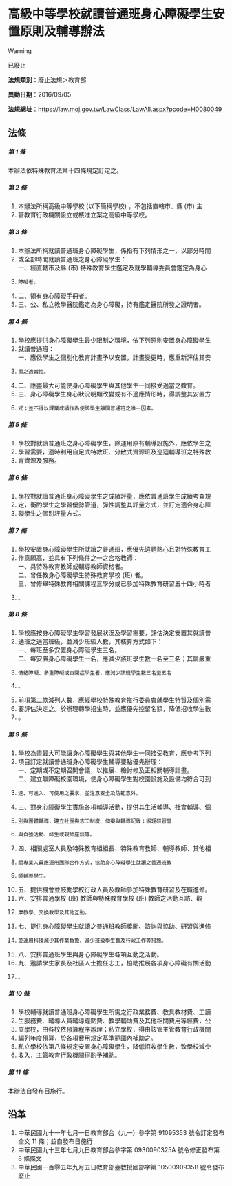 # 高級中等學校就讀普通班身心障礙學生安置原則及輔導辦法
> [!WARNING]
> 已廢止

**法規類別**：廢止法規＞教育部

**異動日期**：2016/09/05  

**法規網址**：https://law.moj.gov.tw/LawClass/LawAll.aspx?pcode=H0080049



## 法條
##### 第 1 條
本辦法依特殊教育法第十四條規定訂定之。

##### 第 2 條
1. 本辦法所稱高級中等學校 (以下簡稱學校) ，不包括直轄市、縣 (市) 主
1. 管教育行政機關設立或核准立案之高級中等學校。

##### 第 3 條
1. 本辦法所稱就讀普通班身心障礙學生，係指有下列情形之一，以部分時間
1. 或全部時間就讀普通班之身心障礙學生：  
一、經直轄市及縣 (市) 特殊教育學生鑑定及就學輔導委員會鑑定為身心
1.     障礙者。
1. 二、領有身心障礙手冊者。
1. 三、公、私立教學醫院鑑定為身心障礙，持有鑑定醫院所發之證明者。

##### 第 4 條
1. 學校應提供身心障礙學生最少限制之環境，依下列原則安置身心障礙學生
1. 就讀普通班：  
一、應依學生之個別化教育計畫予以安置，計畫變更時，應重新評估其安
1.     置之適當性。
1. 二、應盡最大可能使身心障礙學生與其他學生一同接受適當之教育。
1. 三、身心障礙學生身心狀況明顯改變或有不適應情形時，得調整其安置方
1.     式；並不得以課業成績作為使該學生離開普通班之唯一因素。

##### 第 5 條
1. 學校對就讀普通班之身心障礙學生，除運用原有輔導設施外，應依學生之
1. 學習需要，適時利用自足式特教班、分散式資源班及巡迴輔導班之特殊教
1. 育資源及服務。

##### 第 6 條
1. 學校對就讀普通班身心障礙學生之成績評量，應依普通班學生成績考查規
1. 定，衡酌學生之學習優勢管道，彈性調整其評量方式，並訂定適合身心障
1. 礙學生之個別評量方式。

##### 第 7 條
1. 學校安置身心障礙學生所就讀之普通班，應優先遴聘熱心且對特殊教育工
1. 作意願高，並具有下列條件之一之合格教師：  
一、具特殊教育教師或輔導教師資格者。  
二、曾任教身心障礙學生特殊教育學校 (班) 者。  
三、曾修畢特殊教育相關課程三學分或已參加特殊教育研習五十四小時者
1.     。

##### 第 8 條
1. 學校應按身心障礙學生學習發展狀況及學習需要，評估決定安置其就讀普
1. 通班之適當班級，並減少班級人數，其核算方式如下：  
一、每班至多安置身心障礙學生三名。  
二、每安置身心障礙學生一名，應減少該班學生數一名至三名；其屬嚴重
1.     情緒障礙、多重障礙或自閉症學生者，應減少該班學生數三名至五名
1.     。
1. 前項第二款減列人數，應經學校特殊教育推行委員會就學生特質及個別需
1. 要評估決定之。於辦理轉學招生時，並應優先控留名額，降低招收學生數
1. 。

##### 第 9 條
1. 學校為盡最大可能讓身心障礙學生與其他學生一同接受教育，應參考下列
1. 項目訂定就讀普通班身心障礙學生輔導要點優先辦理：  
一、定期或不定期召開會議，以推展、檢討修及正相關輔導計畫。  
二、建立無障礙校園環境，使身心障礙學生對校園設施及設備均符合可到
1.     達、可進入、可使用之要求，並注意安全及防範意外。
1. 三、對身心障礙學生實施各項輔導活動，提供其生活輔導、社會輔導、個
1.     別與團體輔導，建立社團與志工制度、個案與輔導記錄；辦理研習營
1.     與自強活動、師生或親師座談等。
1. 四、相關處室人員及特殊教育組組長、特殊教育教師、輔導教師、其他相
1.     關專業人員應運用團隊合作方式，協助身心障礙學生就讀之普通班教
1.     師輔導學生。
1. 五、提供機會並鼓勵學校行政人員及教師參加特殊教育研習及在職進修。
1. 六、安排普通學校 (班) 教師與特殊教育學校 (班) 教師之活動互訪、觀
1.     摩教學、交換教學及其他互動。
1. 七、提供身心障礙學生就讀之普通班教師獎勵、諮詢與協助、研習與進修
1.     並運用科技減少其作業負擔、減少班級學生數及行政工作等措施。
1. 八、安排普通班學生與身心障礙學生各項互動之活動。
1. 九、邀請學生家長及社區人士擔任志工，協助推展各項身心障礙有關活動
1.     。

##### 第 10 條
1. 學校輔導就讀普通班身心障礙學生所需之行政業務費、教具教材費、工讀
1. 生服務費、輔導人員輔導鐘點費、教學輔助費及其他相關費用等經費，公
1. 立學校，由各校依預算程序辦理；私立學校，得由該管主管教育行政機關
1. 編列年度預算，於各項費用規定基準範圍內補助之。
1. 私立學校依第八條規定安置身心障礙學生，降低招收學生數，致學校減少
1. 收入，主管教育行政機關得酌予補助。

##### 第 11 條
本辦法自發布日施行。

## 沿革
1. 中華民國九十一年七月一日教育部台（九一）參字第 91095353 號令訂定發布全文 11 條；並自發布日施行
1. 中華民國九十三年七月九日教育部台參字第 0930090325A  號令修正發布第 8  條條文
1. 中華民國一百零五年九月五日教育部臺教授國部字第 1050090935B  號令發布廢止
